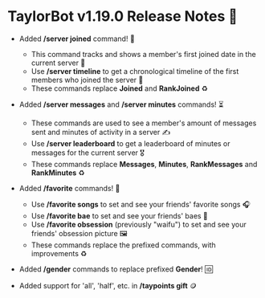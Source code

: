 # TaylorBot v1.19.0 Release Notes 📝

- Added **/server joined** command! 🚪
    - This command tracks and shows a member's first joined date in the current server 👀
    - Use **/server timeline** to get a chronological timeline of the first members who joined the server 📜
    - These commands replace **Joined** and **RankJoined** ♻️

- Added **/server messages** and **/server minutes** commands! ⏳
    - These commands are used to see a member's amount of messages sent and minutes of activity in a server ✍️
    - Use **/server leaderboard** to get a leaderboard of minutes or messages for the current server 🎖️
    - These commands replace **Messages**, **Minutes**, **RankMessages** and **RankMinutes** ♻️

- Added **/favorite** commands! 💞
    - Use **/favorite songs** to set and see your friends' favorite songs 🎧
    - Use **/favorite bae** to set and see your friends' baes 💝
    - Use **/favorite obsession** (previously "waifu") to set and see your friends' obsession picture 🖼️
    - These commands replace the prefixed commands, with improvements ♻️

- Added **/gender** commands to replace prefixed **Gender**! 🆔

- Added support for 'all', 'half', etc. in **/taypoints gift** 🪙
